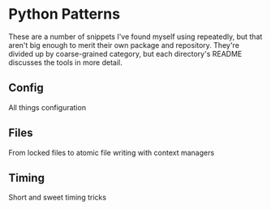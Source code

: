 Python Patterns
===============
These are a number of snippets I've found myself using repeatedly, but that
aren't big enough to merit their own package and repository. They're divided
up by coarse-grained category, but each directory's README discusses the tools
in more detail.

Config
------
All things configuration

Files
-----
From locked files to atomic file writing with context managers

Timing
------
Short and sweet timing tricks